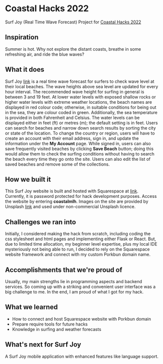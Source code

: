 # Coastal Hacks 2022
Surf Joy (Real Time Wave Forecast)
Project for [Coastal Hacks 2022](https://coastalhacks.com/)

## Inspiration
Summer is hot. Why not explore the distant coasts, breathe in some refreshing air, and ride the blue waves? 
## What it does
Surf Joy [link](http://www.surfjoy.club) is a real time wave forecast for surfers to check wave level at their local beaches. The wave heights above sea level are updated for every hour interval. The recommended wave height for surfing in general is between 3 and 19 feet. At lower water levels with exposed shallow rocks or higher water levels with extreme weather locations, the beach names are displayed in red colour code; otherwise, in suitable conditions for being out in the sea, they are colour coded in green. Additionally, the sea temperature is provided in both Fahrenheit and Celsius. The water levels can be displayed either in feet (ft) or metres (m); the default setting is in feet. 
Users can search for beaches and narrow down search results by sorting the city or state of the location. To change the country or region, users will have to create an account with their email address, sign in, and update the information under the **My Account** page. While signed in, users can also save frequently visited beaches by clicking **Save Beach** button; doing this would allow them to check the surfing conditions without having to search the beach every time they go onto the site. Users can also edit the list of saved beaches and remove some of the collections. 
## How we built it
This Surf Joy website is built and hosted with Squarespace at [link](http://www.surfjoy.club). Currently, it is password protected for hack development purposes. Access the website by entering **coastalmlh**. Images on the site are provided by Unsplash [link](https://unsplash.com/) and used under non-commercial Unsplash licence.  
## Challenges we ran into
Initially, I considered making the hack from scratch, including coding the css stylesheet and html pages and implementing either Flask or React. But, due to limited time allocation, my beginner level expertise, plus my local IDE mysteriously not being able to run, I decided to rely on the Squarespace website framework and connect with my custom Porkbun domain name. 
## Accomplishments that we're proud of
Usually, my main strengths lie in programming aspects and backend services. So coming up with a striking and convenient user interface was a big challenge to me. In the end, I am proud of what I got for my hack. 
## What we learned
- How to connect and host Squarespace website with Porkbun domain
- Prepare require tools for future hacks
- Knowledge in surfing and weather forecasts
## What's next for Surf Joy
A Surf Joy mobile application with enhanced features like language support. 
